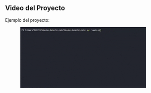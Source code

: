 ## Video del Proyecto

Ejemplo del proyecto:

<div style="text-align: center;">
  <img src="random_selector.gif" alt="Vista previa del proyecto">
</div>
